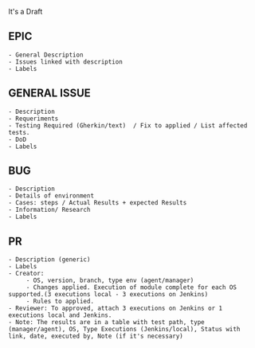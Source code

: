 It's a Draft

## EPIC
    - General Description 
    - Issues linked with description
    - Labels

## GENERAL ISSUE
    - Description 
    - Requeriments
    - Testing Required (Gherkin/text)  / Fix to applied / List affected tests.
    - DoD
    - Labels

## BUG
    - Description 
    - Details of environment
    - Cases: steps / Actual Results + expected Results 
    - Information/ Research
    - Labels

## PR
    - Description (generic)
    - Labels
    - Creator: 
         - OS, version, branch, type env (agent/manager)
         - Changes applied. Execution of module complete for each OS supported.(3 executions local - 3 executions on Jenkins)
         - Rules to applied.
    - Reviewer: To approved, attach 3 executions on Jenkins or 1 executions local and Jenkins. 
    - Note: The results are in a table with test path, type (manager/agent), OS, Type Executions (Jenkins/local), Status with link, date, executed by, Note (if it's necessary)